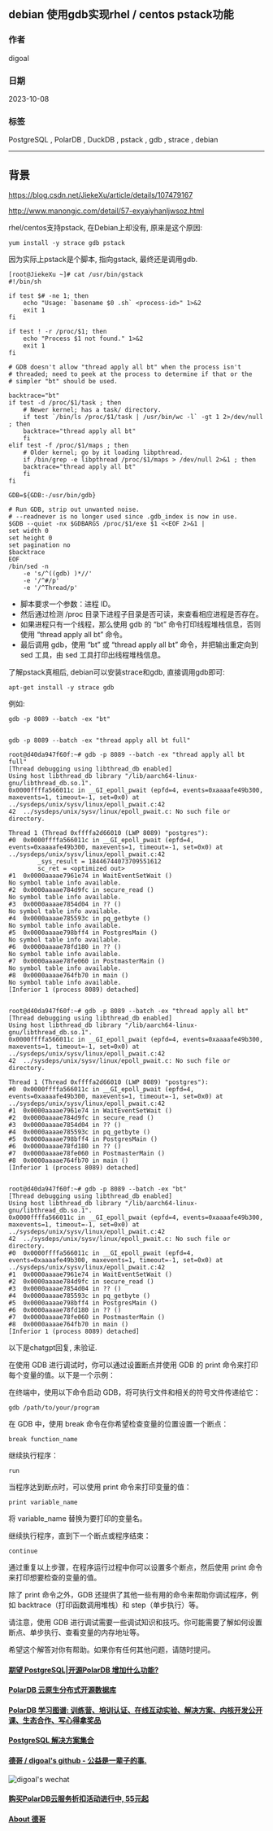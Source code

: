 ## debian 使用gdb实现rhel / centos pstack功能   
                                                             
### 作者                                                             
digoal                                                             
                                                             
### 日期                                                             
2023-10-08                                                           
                                                             
### 标签                                                             
PostgreSQL , PolarDB , DuckDB , pstack , gdb , strace , debian        
                                                             
----                                                             
                                                             
## 背景     
https://blog.csdn.net/JiekeXu/article/details/107479167  
  
http://www.manongjc.com/detail/57-exyaiyhanljwsoz.html  
  
  
rhel/centos支持pstack, 在Debian上却没有, 原来是这个原因:   
```  
yum install -y strace gdb pstack  
```  
  
因为实际上pstack是个脚本, 指向gstack, 最终还是调用gdb.    
```  
[root@JiekeXu ~]# cat /usr/bin/gstack  
#!/bin/sh  
  
if test $# -ne 1; then  
    echo "Usage: `basename $0 .sh` <process-id>" 1>&2  
    exit 1  
fi  
  
if test ! -r /proc/$1; then  
    echo "Process $1 not found." 1>&2  
    exit 1  
fi  
  
# GDB doesn't allow "thread apply all bt" when the process isn't  
# threaded; need to peek at the process to determine if that or the  
# simpler "bt" should be used.  
  
backtrace="bt"  
if test -d /proc/$1/task ; then  
    # Newer kernel; has a task/ directory.  
    if test `/bin/ls /proc/$1/task | /usr/bin/wc -l` -gt 1 2>/dev/null ; then  
    backtrace="thread apply all bt"  
    fi  
elif test -f /proc/$1/maps ; then  
    # Older kernel; go by it loading libpthread.  
    if /bin/grep -e libpthread /proc/$1/maps > /dev/null 2>&1 ; then  
    backtrace="thread apply all bt"  
    fi  
fi  
  
GDB=${GDB:-/usr/bin/gdb}  
  
# Run GDB, strip out unwanted noise.  
# --readnever is no longer used since .gdb_index is now in use.  
$GDB --quiet -nx $GDBARGS /proc/$1/exe $1 <<EOF 2>&1 |  
set width 0  
set height 0  
set pagination no  
$backtrace  
EOF  
/bin/sed -n   
    -e 's/^((gdb) )*//'   
    -e '/^#/p'   
    -e '/^Thread/p'  
```  
  
- 脚本要求一个参数：进程 ID。  
- 然后通过检测 /proc 目录下进程子目录是否可读，来查看相应进程是否存在。  
- 如果进程只有一个线程，那么使用 gdb 的 “bt” 命令打印线程堆栈信息，否则使用 “thread apply all bt” 命令。  
- 最后调用 gdb，使用 “bt” 或 “thread apply all bt” 命令，并把输出重定向到 sed 工具，由 sed 工具打印出线程堆栈信息。  
  
  
  
了解pstack真相后, debian可以安装strace和gdb, 直接调用gdb即可:    
```  
apt-get install -y strace gdb  
```  
  
例如:  
```  
gdb -p 8089 --batch -ex "bt"  
  
  
gdb -p 8089 --batch -ex "thread apply all bt full"  
```  
  
  
  
```  
root@d40da947f60f:~# gdb -p 8089 --batch -ex "thread apply all bt full"  
[Thread debugging using libthread_db enabled]  
Using host libthread_db library "/lib/aarch64-linux-gnu/libthread_db.so.1".  
0x0000ffffa566011c in __GI_epoll_pwait (epfd=4, events=0xaaaafe49b300, maxevents=1, timeout=-1, set=0x0) at ../sysdeps/unix/sysv/linux/epoll_pwait.c:42  
42	../sysdeps/unix/sysv/linux/epoll_pwait.c: No such file or directory.  
  
Thread 1 (Thread 0xffffa2d66010 (LWP 8089) "postgres"):  
#0  0x0000ffffa566011c in __GI_epoll_pwait (epfd=4, events=0xaaaafe49b300, maxevents=1, timeout=-1, set=0x0) at ../sysdeps/unix/sysv/linux/epoll_pwait.c:42  
        _sys_result = 18446744073709551612  
        sc_ret = <optimized out>  
#1  0x0000aaaae7961e74 in WaitEventSetWait ()  
No symbol table info available.  
#2  0x0000aaaae784d9fc in secure_read ()  
No symbol table info available.  
#3  0x0000aaaae7854d04 in ?? ()  
No symbol table info available.  
#4  0x0000aaaae785593c in pq_getbyte ()  
No symbol table info available.  
#5  0x0000aaaae798bff4 in PostgresMain ()  
No symbol table info available.  
#6  0x0000aaaae78fd180 in ?? ()  
No symbol table info available.  
#7  0x0000aaaae78fe060 in PostmasterMain ()  
No symbol table info available.  
#8  0x0000aaaae764fb70 in main ()  
No symbol table info available.  
[Inferior 1 (process 8089) detached]  
  
  
root@d40da947f60f:~# gdb -p 8089 --batch -ex "thread apply all bt"  
[Thread debugging using libthread_db enabled]  
Using host libthread_db library "/lib/aarch64-linux-gnu/libthread_db.so.1".  
0x0000ffffa566011c in __GI_epoll_pwait (epfd=4, events=0xaaaafe49b300, maxevents=1, timeout=-1, set=0x0) at ../sysdeps/unix/sysv/linux/epoll_pwait.c:42  
42	../sysdeps/unix/sysv/linux/epoll_pwait.c: No such file or directory.  
  
Thread 1 (Thread 0xffffa2d66010 (LWP 8089) "postgres"):  
#0  0x0000ffffa566011c in __GI_epoll_pwait (epfd=4, events=0xaaaafe49b300, maxevents=1, timeout=-1, set=0x0) at ../sysdeps/unix/sysv/linux/epoll_pwait.c:42  
#1  0x0000aaaae7961e74 in WaitEventSetWait ()  
#2  0x0000aaaae784d9fc in secure_read ()  
#3  0x0000aaaae7854d04 in ?? ()  
#4  0x0000aaaae785593c in pq_getbyte ()  
#5  0x0000aaaae798bff4 in PostgresMain ()  
#6  0x0000aaaae78fd180 in ?? ()  
#7  0x0000aaaae78fe060 in PostmasterMain ()  
#8  0x0000aaaae764fb70 in main ()  
[Inferior 1 (process 8089) detached]  
  
  
root@d40da947f60f:~# gdb -p 8089 --batch -ex "bt"  
[Thread debugging using libthread_db enabled]  
Using host libthread_db library "/lib/aarch64-linux-gnu/libthread_db.so.1".  
0x0000ffffa566011c in __GI_epoll_pwait (epfd=4, events=0xaaaafe49b300, maxevents=1, timeout=-1, set=0x0) at ../sysdeps/unix/sysv/linux/epoll_pwait.c:42  
42	../sysdeps/unix/sysv/linux/epoll_pwait.c: No such file or directory.  
#0  0x0000ffffa566011c in __GI_epoll_pwait (epfd=4, events=0xaaaafe49b300, maxevents=1, timeout=-1, set=0x0) at ../sysdeps/unix/sysv/linux/epoll_pwait.c:42  
#1  0x0000aaaae7961e74 in WaitEventSetWait ()  
#2  0x0000aaaae784d9fc in secure_read ()  
#3  0x0000aaaae7854d04 in ?? ()  
#4  0x0000aaaae785593c in pq_getbyte ()  
#5  0x0000aaaae798bff4 in PostgresMain ()  
#6  0x0000aaaae78fd180 in ?? ()  
#7  0x0000aaaae78fe060 in PostmasterMain ()  
#8  0x0000aaaae764fb70 in main ()  
[Inferior 1 (process 8089) detached]  
```  
  
以下是chatgpt回复, 未验证.  

在使用 GDB 进行调试时，你可以通过设置断点并使用 GDB 的 print 命令来打印每个变量的值。以下是一个示例：  
  
在终端中，使用以下命令启动 GDB，将可执行文件和相关的符号文件传递给它：  
```  
gdb /path/to/your/program  
```  
  
在 GDB 中，使用 break 命令在你希望检查变量的位置设置一个断点：  
```  
break function_name  
```  
  
继续执行程序：  
```  
run  
```  
  
当程序达到断点时，可以使用 print 命令来打印变量的值：  
```  
print variable_name  
```  
  
将 variable_name 替换为要打印的变量名。  
  
继续执行程序，直到下一个断点或程序结束：  
```  
continue  
```  
  
通过重复以上步骤，在程序运行过程中你可以设置多个断点，然后使用 print 命令来打印想要检查的变量的值。  
  
除了 print 命令之外，GDB 还提供了其他一些有用的命令来帮助你调试程序，例如 backtrace（打印函数调用堆栈）和 step（单步执行）等。  
  
请注意，使用 GDB 进行调试需要一些调试知识和技巧。你可能需要了解如何设置断点、单步执行、查看变量的内存地址等。  
  
希望这个解答对你有帮助。如果你有任何其他问题，请随时提问。  
  
  
#### [期望 PostgreSQL|开源PolarDB 增加什么功能?](https://github.com/digoal/blog/issues/76 "269ac3d1c492e938c0191101c7238216")
  
  
#### [PolarDB 云原生分布式开源数据库](https://github.com/ApsaraDB "57258f76c37864c6e6d23383d05714ea")
  
  
#### [PolarDB 学习图谱: 训练营、培训认证、在线互动实验、解决方案、内核开发公开课、生态合作、写心得拿奖品](https://www.aliyun.com/database/openpolardb/activity "8642f60e04ed0c814bf9cb9677976bd4")
  
  
#### [PostgreSQL 解决方案集合](../201706/20170601_02.md "40cff096e9ed7122c512b35d8561d9c8")
  
  
#### [德哥 / digoal's github - 公益是一辈子的事.](https://github.com/digoal/blog/blob/master/README.md "22709685feb7cab07d30f30387f0a9ae")
  
  
![digoal's wechat](../pic/digoal_weixin.jpg "f7ad92eeba24523fd47a6e1a0e691b59")
  
  
#### [购买PolarDB云服务折扣活动进行中, 55元起](https://www.aliyun.com/activity/new/polardb-yunparter?userCode=bsb3t4al "e0495c413bedacabb75ff1e880be465a")
  
  
#### [About 德哥](https://github.com/digoal/blog/blob/master/me/readme.md "a37735981e7704886ffd590565582dd0")
  
